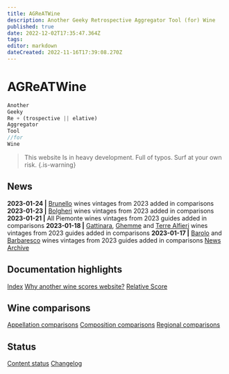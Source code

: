 ```yaml
---
title: AGReATWine
description: Another Geeky Retrospective Aggregator Tool (for) Wine
published: true
date: 2022-12-02T17:35:47.364Z
tags: 
editor: markdown
dateCreated: 2022-11-16T17:39:08.270Z
---
```


# AGReATWine
```javascript
Another
Geeky
Re + (trospective || elative)
Aggregator
Tool 
//for
Wine
```
> This website Is in heavy development. Full of typos. Surf at your own risk.
{.is-warning}

## News
**2023-01-24 |** [Brunello](/Appellations/Italy/Toscana/DOCG-Brunello-Di-Montalcino.html) wines vintages from 2023 added in comparisons
**2023-01-23 |** [Bolgheri](/Appellations/Italy/Toscana/DOC-Bolgheri.html) wines vintages from 2023 added in comparisons
**2023-01-21 |** All Piemonte wines vintages from 2023 guides added in comparisons
**2023-01-18 |** [Gattinara](/Appellations/Italy/Piemonte/DOCG-Gattinara.html), [Ghemme](/Appellations/Italy/Piemonte/DOCG-Ghemme.html) and [Terre Alfieri](/Appellations/Italy/Piemonte/DOCG-Terre-Alfieri) wines vintages from 2023 guides added in comparisons
**2023-01-17 |** [Barolo](/Appellations/Italy/Piemonte/DOCG-Barolo.html) and [Barbaresco](/Appellations/Italy/Piemonte/DOCG-Barbaresco.html) wines vintages from 2023 guides added in comparisons
[News Archive](/Documentation/news-archive) 

## Documentation highlights
[Index](/Documentation/index)
[Why another wine scores website?](/Documentation/why-this-website)
[Relative Score](/Documentation/relative-score)

## Wine comparisons
[Appellation comparisons](/appellation-comparisons)
[Composition comparisons](/second-level-comparisons)
[Regional comparisons](/third-level-comparisons)

## Status
[Content status](/Documentation/status)
[Changelog](/Documentation/changelog)